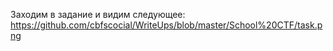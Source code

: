 Заходим в задание и видим следующее: 
https://github.com/cbfscocial/WriteUps/blob/master/School%20CTF/task.png
